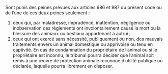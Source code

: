 Sont punis des peines prévues aux articles 986 et 987 du présent code ou de l’une de ces deux peines seulement :
1. ceux qui, par maladresse, imprudence, inattention, négligence ou inobservation des règlements ont involontairement causé la mort ou la blessure des animaux ou bestiaux appartenant à autrui ;
2. ceux qui ont exercé sans nécessité, publiquement ou non, des mauvais traitements envers un animal domestique ou apprivoisé ou tenu en captivité.
En cas de condamnation du propriétaire de l’animal ou si le propriétaire est inconnu, le tribunal pourra décider que l’animal soit remis à une œuvre de protection animale reconnue d’utilité publique ou déclarée, laquelle pourra librement en disposer.